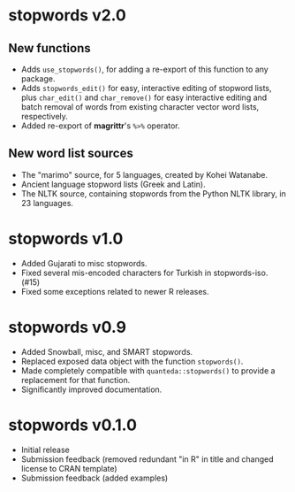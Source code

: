 # stopwords v2.0

## New functions

* Adds `use_stopwords()`, for adding a re-export of this function to any package.
* Adds `stopwords_edit()` for easy, interactive editing of stopword lists, plus
  `char_edit()` and `char_remove()` for easy interactive editing and batch 
  removal of words from existing character vector word lists, respectively.
* Added re-export of **magrittr**'s `%>%` operator.

## New word list sources

* The "marimo" source, for 5 languages, created by Kohei Watanabe.
* Ancient language stopword lists (Greek and Latin).
* The NLTK source, containing stopwords from the Python NLTK library, in 23
  languages.
  
  
# stopwords v1.0

* Added Gujarati to misc stopwords.
* Fixed several mis-encoded characters for Turkish in stopwords-iso. (#15)
* Fixed some exceptions related to newer R releases.

# stopwords v0.9

* Added Snowball, misc, and SMART stopwords.
* Replaced exposed data object with the function `stopwords()`.
* Made completely compatible with `quanteda::stopwords()` to provide a replacement for that function.
* Significantly improved documentation.

# stopwords v0.1.0

* Initial release
* Submission feedback (removed redundant "in R" in title and changed license to CRAN template)
* Submission feedback (added examples)

